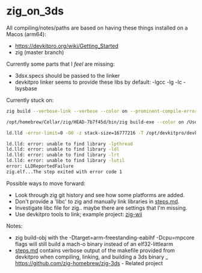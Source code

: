 # zig_on_3ds

All compiling/notes/paths are based on having these things installed on a Macos (arm64):
* https://devkitpro.org/wiki/Getting_Started
* zig (master branch)


Currently some parts that I _feel_ are missing:
* 3dsx.specs should be passed to the linker
* devkitpro linker seems to provide these libs by default: -lgcc -lg -lc -lsysbase

Currently stuck on:
```sh
zig build --verbose-link --verbose --color on --prominent-compile-errors

/opt/homebrew/Cellar/zig/HEAD-7b7f45d/bin/zig build-exe --color on /Users/isaacpaul/Projects/3ds/read-controls/source/main.zig -lctru -lc --verbose-link --emit-relocs -ffunction-sections --libc /Users/isaacpaul/Projects/3ds/read-controls/libc.config --cache-dir /Users/isaacpaul/Projects/3ds/read-controls/zig-cache --global-cache-dir /Users/isaacpaul/.cache/zig --name zig.elf -fno-compiler-rt -fsingle-threaded -fomit-frame-pointer -target arm-freestanding-eabihf -mcpu mpcore --script /opt/devkitpro/devkitARM/arm-none-eabi/lib/3dsx.ld -I /opt/devkitpro/libctru/include -isystem /opt/devkitpro/devkitARM/arm-none-eabi/include -L /opt/devkitpro/libctru/lib/ -L /opt/devkitpro/devkitARM/arm-none-eabi/lib/ --enable-cache

ld.lld -error-limit=0 -O0 -z stack-size=16777216 -T /opt/devkitpro/devkitARM/arm-none-eabi/lib/3dsx.ld --gc-sections --emit-relocs -m armelf_linux_eabi -Bstatic -o /Users/isaacpaul/Projects/3ds/read-controls/zig-cache/o/4c8e8c86add7a8c5e478e994fd3d6685/zig.elf -L /opt/devkitpro/libctru/lib/ -L /opt/devkitpro/devkitARM/arm-none-eabi/lib/ -L /opt/devkitpro/devkitARM/arm-none-eabi/lib /opt/devkitpro/libctru/lib//libctru.a /Users/isaacpaul/Projects/3ds/read-controls/zig-cache/o/4c8e8c86add7a8c5e478e994fd3d6685/zig.elf.o --as-needed --start-group -lm -lpthread -lc -ldl -lrt -lutil --end-group --allow-shlib-undefined

ld.lld: error: unable to find library -lpthread
ld.lld: error: unable to find library -ldl
ld.lld: error: unable to find library -lrt
ld.lld: error: unable to find library -lutil
error: LLDReportedFailure
zig.elf...The step exited with error code 1
```

Possible ways to move forward:
* Look through zig git history and see how some platforms are added.
* Don't provide a 'libc' to zig and manually link libraries in [steps.md](steps.md).
* Investigate libc file for zig.. maybe there are settings that I'm missing.
* Use devkitpro tools to link; example project: [zig-wii](https://github.com/fengb/zig-wii)

Notes:
- zig build-obj with the -Dtarget=arm-freestanding-eabihf -Dcpu=mpcore flags will still build a mach-o binary instead of an elf32-littlearm
- [steps.md](steps.md) contains verbose output of the makefile provided from devkitpro when compiling, linking, and building a 3ds binary
_ https://github.com/zig-homebrew/zig-3ds - Related project
